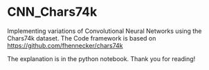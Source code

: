 # CNN_Chars74k
Implementing variations of Convolutional Neural Networks using the Chars74k dataset.
The Code framework is based on https://github.com/fhennecker/chars74k

The explanation is in the python notebook. Thank you for reading!
